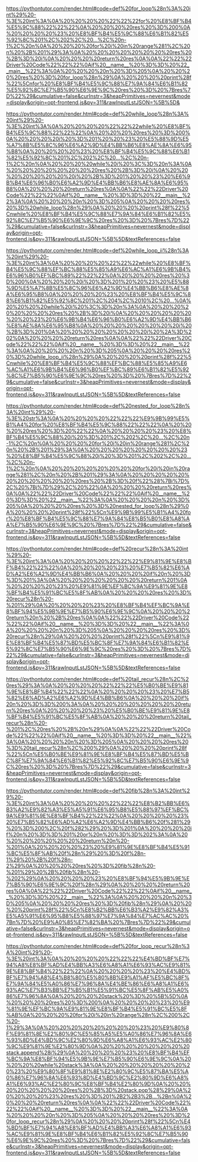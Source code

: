 <!--
    File: iteration.md
    Created Time: 2024-01-05
    Author: krahets (krahets@163.com)
--->

<!-- [file]{iteration}-[class]{}-[func]{for_loop} -->
https://pythontutor.com/render.html#code=def%20for_loop%28n%3A%20int%29%20-%3E%20int%3A%0A%20%20%20%20%22%22%22for%20%E8%BF%B4%E5%9C%88%22%22%22%0A%20%20%20%20res%20%3D%200%0A%20%20%20%20%23%20%E8%BF%B4%E5%9C%88%E6%B1%82%E5%92%8C%201%2C%202%2C%20...%2C%20n-1%2C%20n%0A%20%20%20%20for%20i%20in%20range%281%2C%20n%20%2B%201%29%3A%0A%20%20%20%20%20%20%20%20res%20%2B%3D%20i%0A%20%20%20%20return%20res%0A%0A%22%22%22Driver%20Code%22%22%22%0Aif%20__name__%20%3D%3D%20%22__main__%22%3A%0A%20%20%20%20n%20%3D%205%0A%20%20%20%20res%20%3D%20for_loop%28n%29%0A%20%20%20%20print%28f%22%5Cnfor%20%E8%BF%B4%E5%9C%88%E7%9A%84%E6%B1%82%E5%92%8C%E7%B5%90%E6%9E%9C%20res%20%3D%20%7Bres%7D%22%29&cumulative=false&curInstr=3&heapPrimitives=nevernest&mode=display&origin=opt-frontend.js&py=311&rawInputLstJSON=%5B%5D&

<!-- [file]{iteration}-[class]{}-[func]{while_loop} -->
https://pythontutor.com/render.html#code=def%20while_loop%28n%3A%20int%29%20-%3E%20int%3A%0A%20%20%20%20%22%22%22while%20%E8%BF%B4%E5%9C%88%22%22%22%0A%20%20%20%20res%20%3D%200%0A%20%20%20%20i%20%3D%201%20%20%23%20%E5%88%9D%E5%A7%8B%E5%8C%96%E6%A2%9D%E4%BB%B6%E8%AE%8A%E6%95%B8%0A%20%20%20%20%23%20%E8%BF%B4%E5%9C%88%E6%B1%82%E5%92%8C%201%2C%202%2C%20...%2C%20n-1%2C%20n%0A%20%20%20%20while%20i%20%3C%3D%20n%3A%0A%20%20%20%20%20%20%20%20res%20%2B%3D%20i%0A%20%20%20%20%20%20%20%20i%20%2B%3D%201%20%20%23%20%E6%9B%B4%E6%96%B0%E6%A2%9D%E4%BB%B6%E8%AE%8A%E6%95%B8%0A%20%20%20%20return%20res%0A%0A%22%22%22Driver%20Code%22%22%22%0Aif%20__name__%20%3D%3D%20%22__main__%22%3A%0A%20%20%20%20n%20%3D%205%0A%20%20%20%20res%20%3D%20while_loop%28n%29%0A%20%20%20%20print%28f%22%5Cnwhile%20%E8%BF%B4%E5%9C%88%E7%9A%84%E6%B1%82%E5%92%8C%E7%B5%90%E6%9E%9C%20res%20%3D%20%7Bres%7D%22%29&cumulative=false&curInstr=3&heapPrimitives=nevernest&mode=display&origin=opt-frontend.js&py=311&rawInputLstJSON=%5B%5D&textReferences=false

<!-- [file]{iteration}-[class]{}-[func]{while_loop_ii} -->
https://pythontutor.com/render.html#code=def%20while_loop_ii%28n%3A%20int%29%20-%3E%20int%3A%0A%20%20%20%20%22%22%22while%20%E8%BF%B4%E5%9C%88%EF%BC%88%E5%85%A9%E6%AC%A1%E6%9B%B4%E6%96%B0%EF%BC%89%22%22%22%0A%20%20%20%20res%20%3D%200%0A%20%20%20%20i%20%3D%201%20%20%23%20%E5%88%9D%E5%A7%8B%E5%8C%96%E6%A2%9D%E4%BB%B6%E8%AE%8A%E6%95%B8%0A%20%20%20%20%23%20%E8%BF%B4%E5%9C%88%E6%B1%82%E5%92%8C%201%2C%204%2C%2010%2C%20...%0A%20%20%20%20while%20i%20%3C%3D%20n%3A%0A%20%20%20%20%20%20%20%20res%20%2B%3D%20i%0A%20%20%20%20%20%20%20%20%23%20%E6%9B%B4%E6%96%B0%E6%A2%9D%E4%BB%B6%E8%AE%8A%E6%95%B8%0A%20%20%20%20%20%20%20%20i%20%2B%3D%201%0A%20%20%20%20%20%20%20%20i%20%2A%3D%202%0A%20%20%20%20return%20res%0A%0A%22%22%22Driver%20Code%22%22%22%0Aif%20__name__%20%3D%3D%20%22__main__%22%3A%0A%20%20%20%20n%20%3D%205%0A%20%20%20%20res%20%3D%20while_loop_ii%28n%29%0A%20%20%20%20print%28f%22%5Cnwhile%20%E8%BF%B4%E5%9C%88%EF%BC%88%E5%85%A9%E6%AC%A1%E6%9B%B4%E6%96%B0%EF%BC%89%E6%B1%82%E5%92%8C%E7%B5%90%E6%9E%9C%20res%20%3D%20%7Bres%7D%22%29&cumulative=false&curInstr=3&heapPrimitives=nevernest&mode=display&origin=opt-frontend.js&py=311&rawInputLstJSON=%5B%5D&textReferences=false

<!-- [file]{iteration}-[class]{}-[func]{nested_for_loop} -->
https://pythontutor.com/render.html#code=def%20nested_for_loop%28n%3A%20int%29%20-%3E%20str%3A%0A%20%20%20%20%22%22%22%E9%9B%99%E5%B1%A4%20for%20%E8%BF%B4%E5%9C%88%22%22%22%0A%20%20%20%20res%20%3D%20%22%22%0A%20%20%20%20%23%20%E8%BF%B4%E5%9C%88%20i%20%3D%201%2C%202%2C%20...%2C%20n-1%2C%20n%0A%20%20%20%20for%20i%20in%20range%281%2C%20n%20%2B%201%29%3A%0A%20%20%20%20%20%20%20%20%23%20%E8%BF%B4%E5%9C%88%20j%20%3D%201%2C%202%2C%20...%2C%20n-1%2C%20n%0A%20%20%20%20%20%20%20%20for%20j%20in%20range%281%2C%20n%20%2B%201%29%3A%0A%20%20%20%20%20%20%20%20%20%20%20%20res%20%2B%3D%20f%22%28%7Bi%7D%2C%20%7Bj%7D%29%2C%20%22%0A%20%20%20%20return%20res%0A%0A%22%22%22Driver%20Code%22%22%22%0Aif%20__name__%20%3D%3D%20%22__main__%22%3A%0A%20%20%20%20n%20%3D%205%0A%20%20%20%20res%20%3D%20nested_for_loop%28n%29%0A%20%20%20%20print%28f%22%5Cn%E9%9B%99%E5%B1%A4%20for%20%E8%BF%B4%E5%9C%88%E7%9A%84%E8%B5%B0%E8%A8%AA%E7%B5%90%E6%9E%9C%20%7Bres%7D%22%29&cumulative=false&curInstr=3&heapPrimitives=nevernest&mode=display&origin=opt-frontend.js&py=311&rawInputLstJSON=%5B%5D&textReferences=false

<!-- [file]{recursion}-[class]{}-[func]{recur} -->
https://pythontutor.com/render.html#code=def%20recur%28n%3A%20int%29%20-%3E%20int%3A%0A%20%20%20%20%22%22%22%E9%81%9E%E8%BF%B4%22%22%22%0A%20%20%20%20%23%20%E7%B5%82%E6%AD%A2%E6%A2%9D%E4%BB%B6%0A%20%20%20%20if%20n%20%3D%3D%201%3A%0A%20%20%20%20%20%20%20%20return%201%0A%20%20%20%20%23%20%E9%81%9E%EF%BC%9A%E9%81%9E%E8%BF%B4%E5%91%BC%E5%8F%AB%0A%20%20%20%20res%20%3D%20recur%28n%20-%201%29%0A%20%20%20%20%23%20%E8%BF%B4%EF%BC%9A%E8%BF%94%E5%9B%9E%E7%B5%90%E6%9E%9C%0A%20%20%20%20return%20n%20%2B%20res%0A%0A%22%22%22Driver%20Code%22%22%22%0Aif%20__name__%20%3D%3D%20%22__main__%22%3A%0A%20%20%20%20n%20%3D%205%0A%20%20%20%20res%20%3D%20recur%28n%29%0A%20%20%20%20print%28f%22%5Cn%E9%81%9E%E8%BF%B4%E5%87%BD%E5%BC%8F%E7%9A%84%E6%B1%82%E5%92%8C%E7%B5%90%E6%9E%9C%20res%20%3D%20%7Bres%7D%22%29&cumulative=false&curInstr=3&heapPrimitives=nevernest&mode=display&origin=opt-frontend.js&py=311&rawInputLstJSON=%5B%5D&textReferences=false

<!-- [file]{recursion}-[class]{}-[func]{tail_recur} -->
https://pythontutor.com/render.html#code=def%20tail_recur%28n%2C%20res%29%3A%0A%20%20%20%20%22%22%22%E5%B0%BE%E9%81%9E%E8%BF%B4%22%22%22%0A%20%20%20%20%23%20%E7%B5%82%E6%AD%A2%E6%A2%9D%E4%BB%B6%0A%20%20%20%20if%20n%20%3D%3D%200%3A%0A%20%20%20%20%20%20%20%20return%20res%0A%20%20%20%20%23%20%E5%B0%BE%E9%81%9E%E8%BF%B4%E5%91%BC%E5%8F%AB%0A%20%20%20%20return%20tail_recur%28n%20-%201%2C%20res%20%2B%20n%29%0A%0A%22%22%22Driver%20Code%22%22%22%0Aif%20__name__%20%3D%3D%20%22__main__%22%3A%0A%20%20%20%20n%20%3D%205%0A%20%20%20%20res%20%3D%20tail_recur%28n%2C%200%29%0A%20%20%20%20print%28f%22%5Cn%E5%B0%BE%E9%81%9E%E8%BF%B4%E5%87%BD%E5%BC%8F%E7%9A%84%E6%B1%82%E5%92%8C%E7%B5%90%E6%9E%9C%20res%20%3D%20%7Bres%7D%22%29&cumulative=false&curInstr=3&heapPrimitives=nevernest&mode=display&origin=opt-frontend.js&py=311&rawInputLstJSON=%5B%5D&textReferences=false

<!-- [file]{recursion}-[class]{}-[func]{fib} -->
https://pythontutor.com/render.html#code=def%20fib%28n%3A%20int%29%20-%3E%20int%3A%0A%20%20%20%20%22%22%22%E8%B2%BB%E6%B3%A2%E9%82%A3%E5%A5%91%E6%95%B8%E5%88%97%EF%BC%9A%E9%81%9E%E8%BF%B4%22%22%22%0A%20%20%20%20%23%20%E7%B5%82%E6%AD%A2%E6%A2%9D%E4%BB%B6%20f%281%29%20%3D%200%2C%20f%282%29%20%3D%201%0A%20%20%20%20if%20n%20%3D%3D%201%20or%20n%20%3D%3D%202%3A%0A%20%20%20%20%20%20%20%20return%20n%20-%201%0A%20%20%20%20%23%20%E9%81%9E%E8%BF%B4%E5%91%BC%E5%8F%AB%20f%28n%29%20%3D%20f%28n-1%29%20%2B%20f%28n-2%29%0A%20%20%20%20res%20%3D%20fib%28n%20-%201%29%20%2B%20fib%28n%20-%202%29%0A%20%20%20%20%23%20%E8%BF%94%E5%9B%9E%E7%B5%90%E6%9E%9C%20f%28n%29%0A%20%20%20%20return%20res%0A%0A%22%22%22Driver%20Code%22%22%22%0Aif%20__name__%20%3D%3D%20%22__main__%22%3A%0A%20%20%20%20n%20%3D%205%0A%20%20%20%20res%20%3D%20fib%28n%29%0A%20%20%20%20print%28f%22%5Cn%E8%B2%BB%E6%B3%A2%E9%82%A3%E5%A5%91%E6%95%B8%E5%88%97%E7%9A%84%E7%AC%AC%20%7Bn%7D%20%E9%A0%85%E7%82%BA%20%7Bres%7D%22%29&cumulative=false&curInstr=3&heapPrimitives=nevernest&mode=display&origin=opt-frontend.js&py=311&rawInputLstJSON=%5B%5D&textReferences=false

<!-- [file]{recursion}-[class]{}-[func]{for_loop_recur} -->
https://pythontutor.com/render.html#code=def%20for_loop_recur%28n%3A%20int%29%20-%3E%20int%3A%0A%20%20%20%20%22%22%22%E4%BD%BF%E7%94%A8%E8%BF%AD%E4%BB%A3%E6%A8%A1%E6%93%AC%E9%81%9E%E8%BF%B4%22%22%22%0A%20%20%20%20%23%20%E4%BD%BF%E7%94%A8%E4%B8%80%E5%80%8B%E9%A1%AF%E5%BC%8F%E7%9A%84%E5%A0%86%E7%96%8A%E4%BE%86%E6%A8%A1%E6%93%AC%E7%B3%BB%E7%B5%B1%E5%91%BC%E5%8F%AB%E5%A0%86%E7%96%8A%0A%20%20%20%20stack%20%3D%20%5B%5D%0A%20%20%20%20res%20%3D%200%0A%20%20%20%20%23%20%E9%81%9E%EF%BC%9A%E9%81%9E%E8%BF%B4%E5%91%BC%E5%8F%AB%0A%20%20%20%20for%20i%20in%20range%28n%2C%200%2C%20-1%29%3A%0A%20%20%20%20%20%20%20%20%23%20%E9%80%8F%E9%81%8E%E2%80%9C%E5%85%A5%E5%A0%86%E7%96%8A%E6%93%8D%E4%BD%9C%E2%80%9D%E6%A8%A1%E6%93%AC%E2%80%9C%E9%81%9E%E2%80%9D%0A%20%20%20%20%20%20%20%20stack.append%28i%29%0A%20%20%20%20%23%20%E8%BF%B4%EF%BC%9A%E8%BF%94%E5%9B%9E%E7%B5%90%E6%9E%9C%0A%20%20%20%20while%20stack%3A%0A%20%20%20%20%20%20%20%20%23%20%E9%80%8F%E9%81%8E%E2%80%9C%E5%87%BA%E5%A0%86%E7%96%8A%E6%93%8D%E4%BD%9C%E2%80%9D%E6%A8%A1%E6%93%AC%E2%80%9C%E8%BF%B4%E2%80%9D%0A%20%20%20%20%20%20%20%20res%20%2B%3D%20stack.pop%28%29%0A%20%20%20%20%23%20res%20%3D%201%2B2%2B3%2B...%2Bn%0A%20%20%20%20return%20res%0A%0A%22%22%22Driver%20Code%22%22%22%0Aif%20__name__%20%3D%3D%20%22__main__%22%3A%0A%20%20%20%20n%20%3D%205%0A%20%20%20%20res%20%3D%20for_loop_recur%28n%29%0A%20%20%20%20print%28f%22%5Cn%E4%BD%BF%E7%94%A8%E8%BF%AD%E4%BB%A3%E6%A8%A1%E6%93%AC%E9%81%9E%E8%BF%B4%E6%B1%82%E5%92%8C%E7%B5%90%E6%9E%9C%20res%20%3D%20%7Bres%7D%22%29&cumulative=false&curInstr=3&heapPrimitives=nevernest&mode=display&origin=opt-frontend.js&py=311&rawInputLstJSON=%5B%5D&textReferences=false
